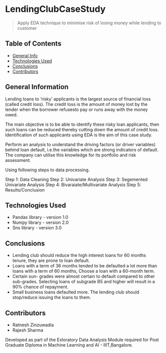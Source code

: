# LendingClubCaseStudy
> Apply EDA technique to minimise risk of losing money while lending to customer

## Table of Contents
* [General Info](#general-information)
* [Technologies Used](#technologies-used)
* [Conclusions](#conclusions)
* [Contributors](#Contributors)

<!-- You can include any other section that is pertinent to your problem -->

## General Information

Lending loans to ‘risky’ applicants is the largest source of financial loss
(called credit loss). The credit loss is the amount of money lost by the lender 
when the borrower refusesto pay or runs away with the money owed.  

The main objective is to be able to identify these risky loan applicants, 
then such loans can be reduced thereby cutting down the amount of credit loss. 
Identification of such applicants using EDA is the aim of this case study.   

Perform an analysis to understand the driving factors (or driver variables)
behind loan default, i.e.the variables which are strong indicators of default.  
The company can utilise this knowledge for its portfolio and risk assessment.

Using following steps to data processing.

Step 1: Data Cleaning
Step 2: Univariate Analysis
Step 3: Segemented Univariate Analysis
Step 4: Bivaraiate/Multivariate Analysis
Step 5: Results/Conclusion

<!--
- Provide general information about your project here.
- What is the background of your project?
- What is the business probem that your project is trying to solve?
- What is the dataset that is being used?
-->
<!-- You don't have to answer all the questions - just the ones relevant to your project. -->



## Technologies Used
- Pandas library - version 1.0
- Numpy library - version 2.0
- Sns library - version 3.0

<!-- As the libraries versions keep on changing, it is recommended to mention the version of library used in this project -->

## Conclusions
- Lending club should reduce the high interest loans for 60 months tenure, they are prone to loan default.
- Loans with a term of 36 months tended to be defaulted a lot more than loans with a term of 60 months, Choose a loan with a 60-month term.
- Certain sun- grades were almost certain to default compared to other sub-grades. Selecting loans of subgrade B5 and higher will result in a 90% chance of repayment.
- Small business loans defaulted more. The lending club should stop/reduce issuing the loans to them.

<!-- You don't have to answer all the questions - just the ones relevant to your project. -->



## Contributors
- Ratnesh Zinzuwadia
- Rajesh Sharma

Developed as part of the Exloratory Data Analysis Module required for Post Graduate Diploma in Machine Learning and AI - IIIT,Bangalore.


<!-- Optional -->
<!-- ## License -->
<!-- This project is open source and available under the [... License](). -->

<!-- You don't have to include all sections - just the one's relevant to your project -->

